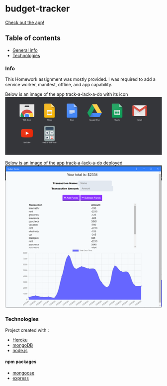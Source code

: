 # budget-tracker

[Check out the app!](http://track-a-lack-a-do.herokuapp.com/)

## Table of contents
- [General info](#Info)
- [Technologies](#Technologies)

### Info
This Homework assignment was mostly provided. I was required to add a service worker, manifest, offline, and app capability.

Below is an image of the app track-a-lack-a-do with its icon 
![screencap](https://github.com/resousa/budget-tracker/blob/master/public/assets/images/app.PNG?raw=true)

Below is an image of the app track-a-lack-a-do deployed
![screencap](https://github.com/resousa/budget-tracker/blob/master/public/assets/images/app-main.PNG?raw=true)
### Technologies

Project created with :
- [Heroku](https://heroku.com)
- [mongoDB](https://www.mongodb.com/)
- [node.js](https://nodejs.org/en/)

#### npm packages
- [mongoose](https://www.npmjs.com/package/mongoose)
- [express](https://www.npmjs.com/package/express)

